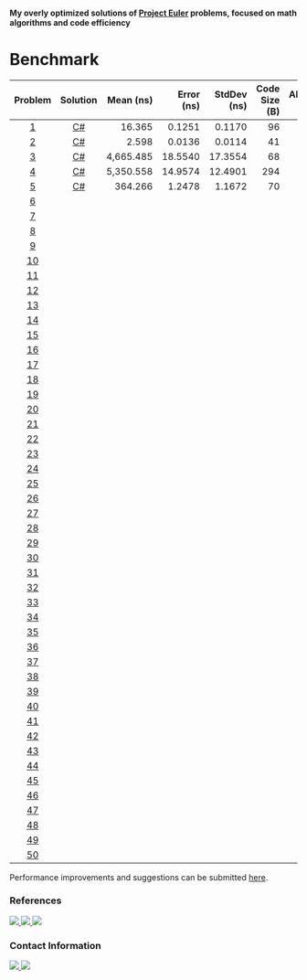 #### My overly optimized solutions of [Project Euler](https://projecteuler.net) problems, focused on math algorithms and code efficiency

# Benchmark

| Problem                                   | Solution                                                                        | Mean (ns) | Error (ns) | StdDev (ns) | Code Size (B) | Allocated (B) |
| :---------------------------------------: | :-----------------------------------------------------------------------------: | --------: | ---------: | ----------: | ------------: | ------------: |
| [1](https://projecteuler.net/problem=1)   | [C#](https://github.com/KimTisott/ProjectEuler/blob/main/Solutions/Problem1.cs) |    16.365 |     0.1251 |      0.1170 |            96 | -             |
| [2](https://projecteuler.net/problem=2)   | [C#](https://github.com/KimTisott/ProjectEuler/blob/main/Solutions/Problem2.cs) |     2.598 |     0.0136 |      0.0114 |            41 | -             |
| [3](https://projecteuler.net/problem=3)   | [C#](https://github.com/KimTisott/ProjectEuler/blob/main/Solutions/Problem3.cs) | 4,665.485 |    18.5540 |     17.3554 |            68 | -             |
| [4](https://projecteuler.net/problem=4)   | [C#](https://github.com/KimTisott/ProjectEuler/blob/main/Solutions/Problem4.cs) | 5,350.558 |    14.9574 |     12.4901 |           294 | -             |
| [5](https://projecteuler.net/problem=5)   | [C#](https://github.com/KimTisott/ProjectEuler/blob/main/Solutions/Problem5.cs) |   364.266 |     1.2478 |      1.1672 |            70 | -             |
| [6](https://projecteuler.net/problem=6)   | 
| [7](https://projecteuler.net/problem=7)   | 
| [8](https://projecteuler.net/problem=8)   | 
| [9](https://projecteuler.net/problem=9)   | 
| [10](https://projecteuler.net/problem=10) |
| [11](https://projecteuler.net/problem=11) |
| [12](https://projecteuler.net/problem=12) |
| [13](https://projecteuler.net/problem=13) |
| [14](https://projecteuler.net/problem=14) |
| [15](https://projecteuler.net/problem=15) |
| [16](https://projecteuler.net/problem=16) |
| [17](https://projecteuler.net/problem=17) |
| [18](https://projecteuler.net/problem=18) |
| [19](https://projecteuler.net/problem=19) |
| [20](https://projecteuler.net/problem=20) |
| [21](https://projecteuler.net/problem=21) |
| [22](https://projecteuler.net/problem=22) |
| [23](https://projecteuler.net/problem=23) |
| [24](https://projecteuler.net/problem=24) |
| [25](https://projecteuler.net/problem=25) |
| [26](https://projecteuler.net/problem=26) |
| [27](https://projecteuler.net/problem=27) |
| [28](https://projecteuler.net/problem=28) |
| [29](https://projecteuler.net/problem=29) |
| [30](https://projecteuler.net/problem=30) |
| [31](https://projecteuler.net/problem=31) |
| [32](https://projecteuler.net/problem=32) |
| [33](https://projecteuler.net/problem=33) |
| [34](https://projecteuler.net/problem=34) |
| [35](https://projecteuler.net/problem=35) |
| [36](https://projecteuler.net/problem=36) |
| [37](https://projecteuler.net/problem=37) |
| [38](https://projecteuler.net/problem=38) |
| [39](https://projecteuler.net/problem=39) |
| [40](https://projecteuler.net/problem=40) |
| [41](https://projecteuler.net/problem=41) |
| [42](https://projecteuler.net/problem=42) |
| [43](https://projecteuler.net/problem=43) |
| [44](https://projecteuler.net/problem=44) |
| [45](https://projecteuler.net/problem=45) |
| [46](https://projecteuler.net/problem=46) |
| [47](https://projecteuler.net/problem=47) |
| [48](https://projecteuler.net/problem=48) |
| [49](https://projecteuler.net/problem=49) |
| [50](https://projecteuler.net/problem=50) |

Performance improvements and suggestions can be submitted [here](https://github.com/KimTisott/ProjectEuler/issues/new).

### References

<a href="https://projecteuler.net">
  <img src="https://projecteuler.net/themes/20210213/logo_default.png">
</a>
<a href="https://projecteuler.chat">
  <img src="https://projecteuler.chat/ext/euler13/pechat/styles/prosilver/theme/images/site_logo.png">
</a>
<a href="https://mathoverflow.net">
  <img src="https://cdn.sstatic.net/Sites/mathoverflow/Img/logo.svg?v=3a674b060adf">
</a>

### Contact Information

<a href="https://www.linkedin.com/in/kim-tisott-58133815b">
  <img src="https://cdn2.iconfinder.com/data/icons/social-media-2285/512/1_Linkedin_unofficial_colored_svg-64.png">
</a>
<a href="https://www.hackerrank.com/kim_nicolay">
  <img src="https://cdn4.iconfinder.com/data/icons/logos-and-brands/512/160_Hackerrank_logo_logos-64.png">
</a>
